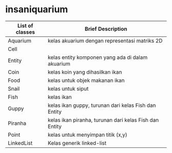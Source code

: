 # insaniquarium

|List of classes| Brief Description |
|---|---|
|Aquarium | kelas akuarium dengan representasi matriks 2D |
|Cell | |
|Entity | kelas entity komponen yang ada di dalam akuarium |
|Coin | kelas koin yang dihasilkan ikan |
|Food | kelas untuk objek makanan ikan |
|Snail | kelas untuk siput |
|Fish | kelas ikan |
|Guppy | kelas ikan guppy, turunan dari kelas Fish dan Entity |
|Piranha | kelas ikan piranha, turunan dari kelas Fish dan Entity |
|Point | kelas untuk menyimpan titik (x,y) |
|LinkedList | Kelas generik linked-list |
